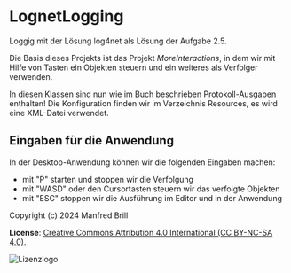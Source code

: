 # LognetLogging

Loggig mit der Lösung log4net als Lösung der Aufgabe 2.5.

Die Basis dieses Projekts ist das Projekt *MoreInteractions*, in dem 
wir mit Hilfe von Tasten ein Objekten steuern und ein weiteres als Verfolger 
verwenden.

In diesen Klassen sind nun wie im Buch beschrieben Protokoll-Ausgaben enthalten!
Die Konfiguration finden wir im Verzeichnis Resources, es wird eine XML-Datei verwendet.

## Eingaben für die Anwendung
In der Desktop-Anwendung können wir die folgenden Eingaben machen:

- mit "P" starten und stoppen wir die Verfolgung
- mit "WASD" oder den Cursortasten steuern wir das verfolgte Objekten
- mit "ESC" stoppen wir die Ausführung im Editor und in der Anwendung


Copyright (c) 2024 Manfred Brill

**License**: [Creative Commons Attribution 4.0 International (CC BY-NC-SA 4.0)](https://creativecommons.org/licenses/by-nc-sa/4.0/).  

![Lizenzlogo](https://licensebuttons.net/l/by-nc-sa/3.0/de/88x31.png)

